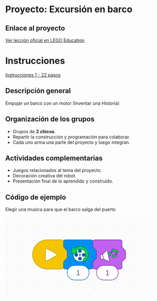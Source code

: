 # Proyecto: Excursión en barco
## Enlace al proyecto
[Ver lección oficial en LEGO Education](https://education.lego.com/es-es/lessons/spikeessential-great-adventures/spikeessential-boat-trip/)

# Instrucciones
[Instrucciones 1 - 22 pasos](https://assets.education.lego.com/v3/assets/blt293eea581807678a/bltf0bac8739bf2d2ae/5f572f02aa9c5d49b5c93176/U1L1.pdf?locale=es-es)

## Descripción general
Empujar un barco con un motor
(Inventar una Historia)

## Organización de los grupos
- Grupos de **2 chicos**.
- Repartir la construcción y programación para colaborar.
- Cada uno arma una parte del proyecto y luego integran.

## Actividades complementarias
- Juegos relacionados al tema del proyecto.
- Decoración creativa del robot.
- Presentación final de lo aprendido y construido.

## Código de ejemplo

Elegir una musica para que el barco salga del puerto

![barco](./img/barcoCode.png)
